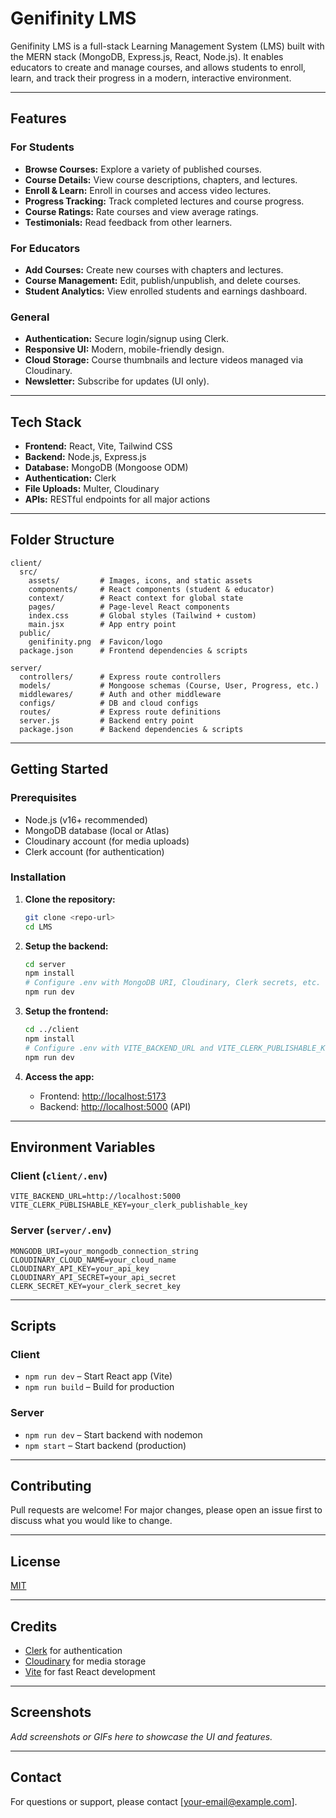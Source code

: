 # Genifinity LMS

Genifinity LMS is a full-stack Learning Management System (LMS) built with the MERN stack (MongoDB, Express.js, React, Node.js). It enables educators to create and manage courses, and allows students to enroll, learn, and track their progress in a modern, interactive environment.

---

## Features

### For Students
- **Browse Courses:** Explore a variety of published courses.
- **Course Details:** View course descriptions, chapters, and lectures.
- **Enroll & Learn:** Enroll in courses and access video lectures.
- **Progress Tracking:** Track completed lectures and course progress.
- **Course Ratings:** Rate courses and view average ratings.
- **Testimonials:** Read feedback from other learners.

### For Educators
- **Add Courses:** Create new courses with chapters and lectures.
- **Course Management:** Edit, publish/unpublish, and delete courses.
- **Student Analytics:** View enrolled students and earnings dashboard.

### General
- **Authentication:** Secure login/signup using Clerk.
- **Responsive UI:** Modern, mobile-friendly design.
- **Cloud Storage:** Course thumbnails and lecture videos managed via Cloudinary.
- **Newsletter:** Subscribe for updates (UI only).

---

## Tech Stack

- **Frontend:** React, Vite, Tailwind CSS
- **Backend:** Node.js, Express.js
- **Database:** MongoDB (Mongoose ODM)
- **Authentication:** Clerk
- **File Uploads:** Multer, Cloudinary
- **APIs:** RESTful endpoints for all major actions

---

## Folder Structure

```
client/
  src/
    assets/         # Images, icons, and static assets
    components/     # React components (student & educator)
    context/        # React context for global state
    pages/          # Page-level React components
    index.css       # Global styles (Tailwind + custom)
    main.jsx        # App entry point
  public/
    genifinity.png  # Favicon/logo
  package.json      # Frontend dependencies & scripts

server/
  controllers/      # Express route controllers
  models/           # Mongoose schemas (Course, User, Progress, etc.)
  middlewares/      # Auth and other middleware
  configs/          # DB and cloud configs
  routes/           # Express route definitions
  server.js         # Backend entry point
  package.json      # Backend dependencies & scripts
```

---

## Getting Started

### Prerequisites

- Node.js (v16+ recommended)
- MongoDB database (local or Atlas)
- Cloudinary account (for media uploads)
- Clerk account (for authentication)

### Installation

1. **Clone the repository:**
   ```sh
   git clone <repo-url>
   cd LMS
   ```

2. **Setup the backend:**
   ```sh
   cd server
   npm install
   # Configure .env with MongoDB URI, Cloudinary, Clerk secrets, etc.
   npm run dev
   ```

3. **Setup the frontend:**
   ```sh
   cd ../client
   npm install
   # Configure .env with VITE_BACKEND_URL and VITE_CLERK_PUBLISHABLE_KEY
   npm run dev
   ```

4. **Access the app:**
   - Frontend: [http://localhost:5173](http://localhost:5173)
   - Backend: [http://localhost:5000](http://localhost:5000) (API)

---

## Environment Variables

### Client (`client/.env`)
```
VITE_BACKEND_URL=http://localhost:5000
VITE_CLERK_PUBLISHABLE_KEY=your_clerk_publishable_key
```

### Server (`server/.env`)
```
MONGODB_URI=your_mongodb_connection_string
CLOUDINARY_CLOUD_NAME=your_cloud_name
CLOUDINARY_API_KEY=your_api_key
CLOUDINARY_API_SECRET=your_api_secret
CLERK_SECRET_KEY=your_clerk_secret_key
```

---

## Scripts

### Client
- `npm run dev` – Start React app (Vite)
- `npm run build` – Build for production

### Server
- `npm run dev` – Start backend with nodemon
- `npm start` – Start backend (production)

---

## Contributing

Pull requests are welcome! For major changes, please open an issue first to discuss what you would like to change.

---

## License

[MIT](LICENSE)

---

## Credits

- [Clerk](https://clerk.com/) for authentication
- [Cloudinary](https://cloudinary.com/) for media storage
- [Vite](https://vitejs.dev/) for fast React development

---

## Screenshots

_Add screenshots or GIFs here to showcase the UI and features._

---

## Contact

For questions or support, please contact [your-email@example.com].
